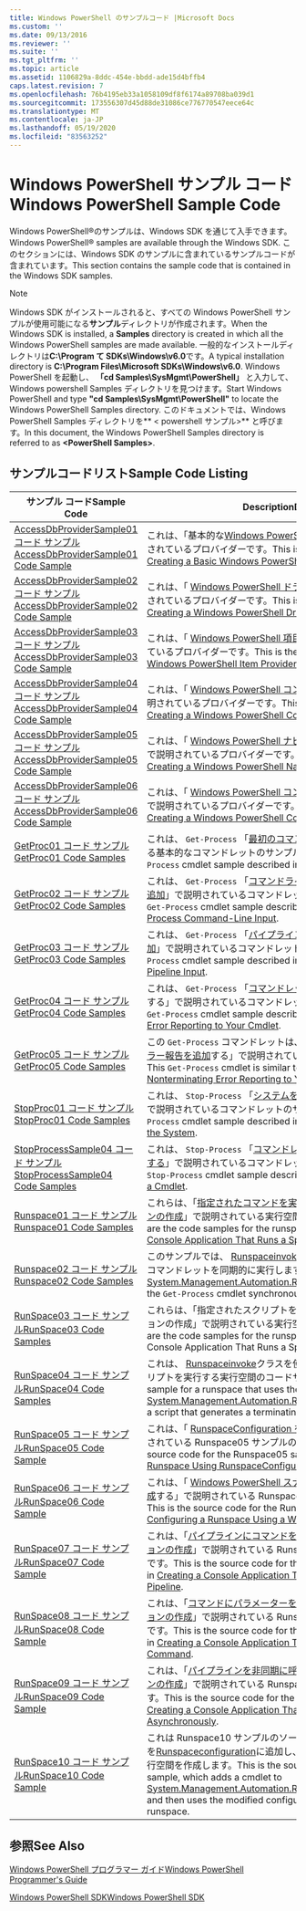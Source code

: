 ```yaml
---
title: Windows PowerShell のサンプルコード |Microsoft Docs
ms.custom: ''
ms.date: 09/13/2016
ms.reviewer: ''
ms.suite: ''
ms.tgt_pltfrm: ''
ms.topic: article
ms.assetid: 1106829a-8ddc-454e-bbdd-ade15d4bffb4
caps.latest.revision: 7
ms.openlocfilehash: 76b4195eb33a1058109df8f6174a89708ba039d1
ms.sourcegitcommit: 173556307d45d88de31086ce776770547eece64c
ms.translationtype: MT
ms.contentlocale: ja-JP
ms.lasthandoff: 05/19/2020
ms.locfileid: "83563252"
---
```

# <a name="windows-powershell-sample-code"></a><span data-ttu-id="efe27-102">Windows PowerShell サンプル コード</span><span class="sxs-lookup"><span data-stu-id="efe27-102">Windows PowerShell Sample Code</span></span>

<span data-ttu-id="efe27-103">Windows PowerShell®のサンプルは、Windows SDK を通じて入手できます。</span><span class="sxs-lookup"><span data-stu-id="efe27-103">Windows PowerShell® samples are available through the Windows SDK.</span></span> <span data-ttu-id="efe27-104">このセクションには、Windows SDK のサンプルに含まれているサンプルコードが含まれています。</span><span class="sxs-lookup"><span data-stu-id="efe27-104">This section contains the sample code that is contained in the Windows SDK samples.</span></span>

> [!NOTE]
> <span data-ttu-id="efe27-105">Windows SDK がインストールされると、すべての Windows PowerShell サンプルが使用可能になる**サンプル**ディレクトリが作成されます。</span><span class="sxs-lookup"><span data-stu-id="efe27-105">When the Windows SDK is installed, a **Samples** directory is created in which all the Windows PowerShell samples are made available.</span></span> <span data-ttu-id="efe27-106">一般的なインストールディレクトリは**C:\Program て SDKs\Windows\v6.0**です。</span><span class="sxs-lookup"><span data-stu-id="efe27-106">A typical installation directory is **C:\Program Files\Microsoft SDKs\Windows\v6.0**.</span></span> <span data-ttu-id="efe27-107">Windows PowerShell を起動し、 **「cd Samples\SysMgmt\PowerShell」** と入力して、Windows powershell Samples ディレクトリを見つけます。</span><span class="sxs-lookup"><span data-stu-id="efe27-107">Start Windows PowerShell and type **"cd Samples\SysMgmt\PowerShell"** to locate the Windows PowerShell Samples directory.</span></span> <span data-ttu-id="efe27-108">このドキュメントでは、Windows PowerShell Samples ディレクトリを\*\* \< powershell サンプル>\*\* と呼びます。</span><span class="sxs-lookup"><span data-stu-id="efe27-108">In this document, the Windows PowerShell Samples directory is referred to as **\<PowerShell Samples>**.</span></span>

## <a name="sample-code-listing"></a><span data-ttu-id="efe27-109">サンプルコードリスト</span><span class="sxs-lookup"><span data-stu-id="efe27-109">Sample Code Listing</span></span>

|                                    <span data-ttu-id="efe27-110">サンプル コード</span><span class="sxs-lookup"><span data-stu-id="efe27-110">Sample Code</span></span>                                    |                                                                                                                                           <span data-ttu-id="efe27-111">Description</span><span class="sxs-lookup"><span data-stu-id="efe27-111">Description</span></span>                                                                                                                                           |
| --------------------------------------------------------------------------------- | ----------------------------------------------------------------------------------------------------------------------------------------------------------------------------------------------------------------------------------------------------------------------------------------------- |
| [<span data-ttu-id="efe27-112">AccessDbProviderSample01 コード サンプル</span><span class="sxs-lookup"><span data-stu-id="efe27-112">AccessDbProviderSample01 Code Sample</span></span>](./accessdbprovidersample01-code-sample.md) | <span data-ttu-id="efe27-113">これは、「基本的な[Windows PowerShell プロバイダーの作成](./creating-a-basic-windows-powershell-provider.md)」で説明されているプロバイダーです。</span><span class="sxs-lookup"><span data-stu-id="efe27-113">This is the provider described in [Creating a Basic Windows PowerShell Provider](./creating-a-basic-windows-powershell-provider.md).</span></span>                                                                                                                                                            |
| [<span data-ttu-id="efe27-114">AccessDbProviderSample02 コード サンプル</span><span class="sxs-lookup"><span data-stu-id="efe27-114">AccessDbProviderSample02 Code Sample</span></span>](./accessdbprovidersample02-code-sample.md) | <span data-ttu-id="efe27-115">これは、「 [Windows PowerShell ドライブプロバイダーの作成](./creating-a-windows-powershell-drive-provider.md)」で説明されているプロバイダーです。</span><span class="sxs-lookup"><span data-stu-id="efe27-115">This is the provider described in [Creating a Windows PowerShell Drive Provider](./creating-a-windows-powershell-drive-provider.md).</span></span>                                                                                                                                                            |
| [<span data-ttu-id="efe27-116">AccessDbProviderSample03 コード サンプル</span><span class="sxs-lookup"><span data-stu-id="efe27-116">AccessDbProviderSample03 Code Sample</span></span>](./accessdbprovidersample03-code-sample.md) | <span data-ttu-id="efe27-117">これは、「 [Windows PowerShell 項目プロバイダーの作成](./creating-a-windows-powershell-item-provider.md)」で説明されているプロバイダーです。</span><span class="sxs-lookup"><span data-stu-id="efe27-117">This is the provider described in [Creating a Windows PowerShell Item Provider](./creating-a-windows-powershell-item-provider.md).</span></span>                                                                                                                                                              |
| [<span data-ttu-id="efe27-118">AccessDbProviderSample04 コード サンプル</span><span class="sxs-lookup"><span data-stu-id="efe27-118">AccessDbProviderSample04 Code Sample</span></span>](./accessdbprovidersample04-code-sample.md) | <span data-ttu-id="efe27-119">これは、「 [Windows PowerShell コンテナープロバイダーの作成](./creating-a-windows-powershell-container-provider.md)」で説明されているプロバイダーです。</span><span class="sxs-lookup"><span data-stu-id="efe27-119">This is the provider described in [Creating a Windows PowerShell Container Provider](./creating-a-windows-powershell-container-provider.md).</span></span>                                                                                                                                                    |
| [<span data-ttu-id="efe27-120">AccessDbProviderSample05 コード サンプル</span><span class="sxs-lookup"><span data-stu-id="efe27-120">AccessDbProviderSample05 Code Sample</span></span>](./accessdbprovidersample05-code-sample.md) | <span data-ttu-id="efe27-121">これは、「 [Windows PowerShell ナビゲーションプロバイダーの作成](./creating-a-windows-powershell-navigation-provider.md)」で説明されているプロバイダーです。</span><span class="sxs-lookup"><span data-stu-id="efe27-121">This is the provider described in [Creating a Windows PowerShell Navigation Provider](./creating-a-windows-powershell-navigation-provider.md).</span></span>                                                                                                                                                  |
| [<span data-ttu-id="efe27-122">AccessDbProviderSample06 コード サンプル</span><span class="sxs-lookup"><span data-stu-id="efe27-122">AccessDbProviderSample06 Code Sample</span></span>](./accessdbprovidersample06-code-sample.md) | <span data-ttu-id="efe27-123">これは、「 [Windows PowerShell コンテンツプロバイダーを作成](./creating-a-windows-powershell-content-provider.md)する」で説明されているプロバイダーです。</span><span class="sxs-lookup"><span data-stu-id="efe27-123">This is the provider described in [Creating a Windows PowerShell Content Provider](./creating-a-windows-powershell-content-provider.md).</span></span>                                                                                                                                                        |
| [<span data-ttu-id="efe27-124">GetProc01 コード サンプル</span><span class="sxs-lookup"><span data-stu-id="efe27-124">GetProc01 Code Samples</span></span>](./getproc01-code-samples.md)                             | <span data-ttu-id="efe27-125">これは、 `Get-Process` 「[最初のコマンドレットの作成](../cmdlet/creating-a-cmdlet-without-parameters.md)」で説明されている基本的なコマンドレットのサンプルです。</span><span class="sxs-lookup"><span data-stu-id="efe27-125">This is the basic `Get-Process` cmdlet sample described in [Creating Your First Cmdlet](../cmdlet/creating-a-cmdlet-without-parameters.md).</span></span>                                                                                                                                                     |
| [<span data-ttu-id="efe27-126">GetProc02 コード サンプル</span><span class="sxs-lookup"><span data-stu-id="efe27-126">GetProc02 Code Samples</span></span>](./getproc02-code-samples.md)                             | <span data-ttu-id="efe27-127">これは、 `Get-Process` 「[コマンドライン入力を処理するパラメーターの追加](../cmdlet/adding-parameters-that-process-command-line-input.md)」で説明されているコマンドレットのサンプルです。</span><span class="sxs-lookup"><span data-stu-id="efe27-127">This is the `Get-Process` cmdlet sample described in [Adding Parameters that Process Command-Line Input](../cmdlet/adding-parameters-that-process-command-line-input.md).</span></span>                                                                                                                       |
| [<span data-ttu-id="efe27-128">GetProc03 コード サンプル</span><span class="sxs-lookup"><span data-stu-id="efe27-128">GetProc03 Code Samples</span></span>](./getproc03-code-samples.md)                             | <span data-ttu-id="efe27-129">これは、 `Get-Process` 「[パイプライン入力を処理するパラメーターの追加](../cmdlet/adding-parameters-that-process-pipeline-input.md)」で説明されているコマンドレットのサンプルです。</span><span class="sxs-lookup"><span data-stu-id="efe27-129">This is the `Get-Process` cmdlet sample described in [Adding Parameters that Process Pipeline Input](../cmdlet/adding-parameters-that-process-pipeline-input.md).</span></span>                                                                                                                               |
| [<span data-ttu-id="efe27-130">GetProc04 コード サンプル</span><span class="sxs-lookup"><span data-stu-id="efe27-130">GetProc04 Code Samples</span></span>](./getproc04-code-samples.md)                             | <span data-ttu-id="efe27-131">これは、 `Get-Process` 「[コマンドレットに終了しないエラー報告を追加](../cmdlet/adding-non-terminating-error-reporting-to-your-cmdlet.md)する」で説明されているコマンドレットのサンプルです。</span><span class="sxs-lookup"><span data-stu-id="efe27-131">This is the `Get-Process` cmdlet sample described in [Adding Nonterminating Error Reporting to Your Cmdlet](../cmdlet/adding-non-terminating-error-reporting-to-your-cmdlet.md).</span></span>                                                                                                                |
| [<span data-ttu-id="efe27-132">GetProc05 コード サンプル</span><span class="sxs-lookup"><span data-stu-id="efe27-132">GetProc05 Code Samples</span></span>](./getproc05-code-samples.md)                             | <span data-ttu-id="efe27-133">この `Get-Process` コマンドレットは、「[コマンドレットに終了しないエラー報告を追加](../cmdlet/adding-non-terminating-error-reporting-to-your-cmdlet.md)する」で説明されているコマンドレットに似ています。</span><span class="sxs-lookup"><span data-stu-id="efe27-133">This `Get-Process` cmdlet is similar to the cmdlet described in [Adding Nonterminating Error Reporting to Your Cmdlet](../cmdlet/adding-non-terminating-error-reporting-to-your-cmdlet.md).</span></span>                                                                                                     |
| [<span data-ttu-id="efe27-134">StopProc01 コード サンプル</span><span class="sxs-lookup"><span data-stu-id="efe27-134">StopProc01 Code Samples</span></span>](./stopproc01-code-samples.md)                           | <span data-ttu-id="efe27-135">これは、 `Stop-Process` 「[システムを変更するコマンドレットの作成](../cmdlet/creating-a-cmdlet-that-modifies-the-system.md)」で説明されているコマンドレットのサンプルです。</span><span class="sxs-lookup"><span data-stu-id="efe27-135">This is the `Stop-Process` cmdlet sample described in [Creating a Cmdlet That Modifies the System](../cmdlet/creating-a-cmdlet-that-modifies-the-system.md).</span></span>                                                                                                                                    |
| [<span data-ttu-id="efe27-136">StopProcessSample04 コード サンプル</span><span class="sxs-lookup"><span data-stu-id="efe27-136">StopProcessSample04 Code Samples</span></span>](./stopprocesssample04-code-samples.md)         | <span data-ttu-id="efe27-137">これは、 `Stop-Process` 「[コマンドレットにパラメーターセットを追加する](../cmdlet/adding-parameter-sets-to-a-cmdlet.md)」で説明されているコマンドレットのサンプルです。</span><span class="sxs-lookup"><span data-stu-id="efe27-137">This is the `Stop-Process` cmdlet sample described in [Adding Parameter Sets to a Cmdlet](../cmdlet/adding-parameter-sets-to-a-cmdlet.md).</span></span>                                                                                                                                                      |
| [<span data-ttu-id="efe27-138">Runspace01 コード サンプル</span><span class="sxs-lookup"><span data-stu-id="efe27-138">Runspace01 Code Samples</span></span>](./runspace01-code-samples.md)                           | <span data-ttu-id="efe27-139">これらは、「[指定されたコマンドを実行するコンソールアプリケーションの作成](/dotnet/csharp/programming-guide/inside-a-program/hello-world-your-first-program)」で説明されている実行空間のコードサンプルです。</span><span class="sxs-lookup"><span data-stu-id="efe27-139">These are the code samples for the runspace described in [Creating a Console Application That Runs a Specified Command](/dotnet/csharp/programming-guide/inside-a-program/hello-world-your-first-program).</span></span>                                                                                      |
| [<span data-ttu-id="efe27-140">Runspace02 コード サンプル</span><span class="sxs-lookup"><span data-stu-id="efe27-140">Runspace02 Code Samples</span></span>](./runspace02-code-samples.md)                           | <span data-ttu-id="efe27-141">このサンプルでは、 [Runspaceinvoke](/dotnet/api/System.Management.Automation.RunspaceInvoke)クラスを使用して、 `Get-Process` コマンドレットを同期的に実行します。</span><span class="sxs-lookup"><span data-stu-id="efe27-141">This sample uses the [System.Management.Automation.Runspaceinvoke](/dotnet/api/System.Management.Automation.RunspaceInvoke) class to execute the `Get-Process` cmdlet synchronously.</span></span>                                                                                                            |
| [<span data-ttu-id="efe27-142">RunSpace03 コード サンプル</span><span class="sxs-lookup"><span data-stu-id="efe27-142">RunSpace03 Code Samples</span></span>](./runspace03-code-samples.md)                           | <span data-ttu-id="efe27-143">これらは、「指定されたスクリプトを実行するコンソールアプリケーションの作成」で説明されている実行空間のコードサンプルです。</span><span class="sxs-lookup"><span data-stu-id="efe27-143">These are the code samples for the runspace described in "Creating a Console Application That Runs a Specified Script".</span></span>                                                                                                                                                                         |
| [<span data-ttu-id="efe27-144">RunSpace04 コード サンプル</span><span class="sxs-lookup"><span data-stu-id="efe27-144">RunSpace04 Code Samples</span></span>](./runspace04-code-samples.md)                           | <span data-ttu-id="efe27-145">これは、 [Runspaceinvoke](/dotnet/api/System.Management.Automation.RunspaceInvoke)クラスを使用して終了エラーを生成するスクリプトを実行する実行空間のコードサンプルです。</span><span class="sxs-lookup"><span data-stu-id="efe27-145">This is a code sample for a runspace that uses the [System.Management.Automation.Runspaceinvoke](/dotnet/api/System.Management.Automation.RunspaceInvoke) class to execute a script that generates a terminating error.</span></span>                                                                         |
| [<span data-ttu-id="efe27-146">RunSpace05 コード サンプル</span><span class="sxs-lookup"><span data-stu-id="efe27-146">RunSpace05 Code Sample</span></span>](./runspace05-code-sample.md)                             | <span data-ttu-id="efe27-147">これは、「 [RunspaceConfiguration を使用した実行空間の構成](https://msdn.microsoft.com/42681d19-2d05-4975-befd-afb1990e79b2)」で説明されている Runspace05 サンプルのソースコードです。</span><span class="sxs-lookup"><span data-stu-id="efe27-147">This is the source code for the Runspace05 sample described in [Configuring a Runspace Using RunspaceConfiguration](https://msdn.microsoft.com/42681d19-2d05-4975-befd-afb1990e79b2).</span></span>                                                                                                           |
| [<span data-ttu-id="efe27-148">RunSpace06 コード サンプル</span><span class="sxs-lookup"><span data-stu-id="efe27-148">RunSpace06 Code Sample</span></span>](./runspace06-code-sample.md)                             | <span data-ttu-id="efe27-149">これは、「 [Windows PowerShell スナップインを使用して実行空間を構成](https://msdn.microsoft.com/a7289ee8-9732-49ee-91c7-d533e9538b83)する」で説明されている Runspace06 サンプルのソースコードです。</span><span class="sxs-lookup"><span data-stu-id="efe27-149">This is the source code for the Runspace06 sample described in [Configuring a Runspace Using a Windows PowerShell Snap-in](https://msdn.microsoft.com/a7289ee8-9732-49ee-91c7-d533e9538b83).</span></span>                                                                                                    |
| [<span data-ttu-id="efe27-150">RunSpace07 コード サンプル</span><span class="sxs-lookup"><span data-stu-id="efe27-150">RunSpace07 Code Sample</span></span>](./runspace07-code-sample.md)                             | <span data-ttu-id="efe27-151">これは、「[パイプラインにコマンドを追加するコンソールアプリケーションの作成](https://msdn.microsoft.com/01eb7808-e97b-4905-80be-9e2fa38c262e)」で説明されている Runspace07 サンプルのソースコードです。</span><span class="sxs-lookup"><span data-stu-id="efe27-151">This is the source code for the Runspace07 sample described in [Creating a Console Application That Adds Commands to a Pipeline](https://msdn.microsoft.com/01eb7808-e97b-4905-80be-9e2fa38c262e).</span></span>                                                                                              |
| [<span data-ttu-id="efe27-152">RunSpace08 コード サンプル</span><span class="sxs-lookup"><span data-stu-id="efe27-152">RunSpace08 Code Sample</span></span>](./runspace08-code-sample.md)                             | <span data-ttu-id="efe27-153">これは、「[コマンドにパラメーターを追加するコンソールアプリケーションの作成](https://msdn.microsoft.com/848b2b46-60f1-4a86-b448-cfc7c0cccfba)」で説明されている Runspace08 サンプルのソースコードです。</span><span class="sxs-lookup"><span data-stu-id="efe27-153">This is the source code for the Runspace08 sample described in [Creating a Console Application That Adds Parameters to a Command](https://msdn.microsoft.com/848b2b46-60f1-4a86-b448-cfc7c0cccfba).</span></span>                                                                                             |
| [<span data-ttu-id="efe27-154">RunSpace09 コード サンプル</span><span class="sxs-lookup"><span data-stu-id="efe27-154">RunSpace09 Code Sample</span></span>](./runspace09-code-sample.md)                             | <span data-ttu-id="efe27-155">これは、「[パイプラインを非同期に呼び出すコンソールアプリケーションの作成](https://msdn.microsoft.com/198c1c94-2a06-457e-93ce-c0d910618e47)」で説明されている Runspace09 サンプルのソースコードです。</span><span class="sxs-lookup"><span data-stu-id="efe27-155">This is the source code for the Runspace09 sample described in [Creating a Console Application That Invokes a Pipeline Asynchronously](https://msdn.microsoft.com/198c1c94-2a06-457e-93ce-c0d910618e47).</span></span>                                                                                        |
| [<span data-ttu-id="efe27-156">RunSpace10 コード サンプル</span><span class="sxs-lookup"><span data-stu-id="efe27-156">RunSpace10 Code Sample</span></span>](./runspace10-code-sample.md)                             | <span data-ttu-id="efe27-157">これは Runspace10 サンプルのソースコードであり、コマンドレットを[Runspaceconfiguration](/dotnet/api/System.Management.Automation.Runspaces.RunspaceConfiguration)に追加し、変更された構成情報を使用して実行空間を作成します。</span><span class="sxs-lookup"><span data-stu-id="efe27-157">This is the source code for the Runspace10 sample, which adds a cmdlet to [System.Management.Automation.Runspaces.Runspaceconfiguration](/dotnet/api/System.Management.Automation.Runspaces.RunspaceConfiguration) and then uses the modified configuration information to create the runspace.</span></span> |

## <a name="see-also"></a><span data-ttu-id="efe27-158">参照</span><span class="sxs-lookup"><span data-stu-id="efe27-158">See Also</span></span>

[<span data-ttu-id="efe27-159">Windows PowerShell プログラマー ガイド</span><span class="sxs-lookup"><span data-stu-id="efe27-159">Windows PowerShell Programmer's Guide</span></span>](./windows-powershell-programmer-s-guide.md)

[<span data-ttu-id="efe27-160">Windows PowerShell SDK</span><span class="sxs-lookup"><span data-stu-id="efe27-160">Windows PowerShell SDK</span></span>](../windows-powershell-reference.md)
